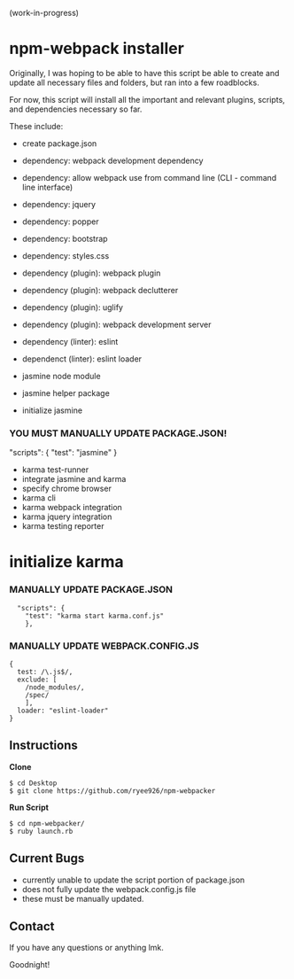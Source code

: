 (work-in-progress)

# npm-webpack installer

Originally, I was hoping to be able to have this script be able to create and update all necessary files and folders, but ran into a few roadblocks.

For now, this script will install all the important and relevant plugins, scripts, and dependencies necessary so far.

These include:

- create package.json
- dependency: webpack development dependency
- dependency: allow webpack use from command line (CLI - command line interface)
- dependency: jquery
- dependency: popper
- dependency: bootstrap
- dependency: styles.css
- dependency (plugin): webpack plugin
- dependency (plugin): webpack declutterer
- dependency (plugin): uglify
- dependency (plugin): webpack development server
- dependency (linter): eslint
- dependenct (linter): eslint loader

- jasmine node module
- jasmine helper package
- initialize jasmine


### YOU MUST MANUALLY UPDATE PACKAGE.JSON!
   "scripts": {
     "test": "jasmine"
    }

- karma test-runner
- integrate jasmine and karma
- specify chrome browser
- karma cli
- karma webpack integration
- karma jquery integration
- karma testing reporter
# initialize karma

### MANUALLY UPDATE PACKAGE.JSON
```
  "scripts": {
    "test": "karma start karma.conf.js"
    },
```
### MANUALLY UPDATE WEBPACK.CONFIG.JS
```
{
  test: /\.js$/,
  exclude: [
    /node_modules/,
    /spec/
    ],
  loader: "eslint-loader"
}
```


## Instructions

**Clone**
```
$ cd Desktop
$ git clone https://github.com/ryee926/npm-webpacker
```


**Run Script**
```
$ cd npm-webpacker/
$ ruby launch.rb
```

## Current Bugs
- currently unable to update the script portion of package.json
- does not fully update the webpack.config.js file
- these must be manually updated.

## Contact
If you have any questions or anything lmk.

Goodnight!
